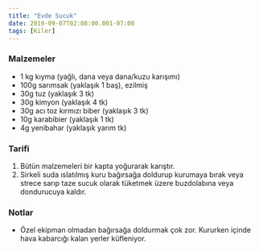 ```yaml
---
title: "Evde Sucuk"
date: 2019-09-07T02:08:00.001-07:00
tags: [Kiler]
---
```


### Malzemeler

- 1 kg kıyma (yağlı, dana veya dana/kuzu karışımı)
- 100g sarımsak (yaklaşık 1 baş), ezilmiş
- 30g tuz (yaklaşık 3 tk)
- 30g kimyon (yaklaşık 4 tk)
- 30g acı toz kırmızı biber (yaklaşık 3 tk)
- 10g karabibier (yaklaşık 1 tk)
- 4g yenibahar (yaklaşık yarım tk)

### Tarifi

1. Bütün malzemeleri bir kapta yoğurarak karıştır.
2. Sirkeli suda ıslatılmış kuru bağırsağa doldurup kurumaya bırak veya strece sarıp taze sucuk olarak tüketmek üzere buzdolabına veya dondurucuya kaldır.

### Notlar

- Özel ekipman olmadan bağırsağa doldurmak çok zor. Kururken içinde hava kabarcığı kalan yerler küfleniyor.
